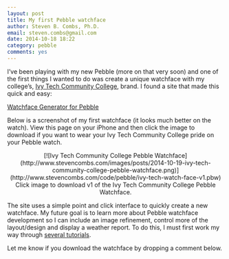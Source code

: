 ```yaml
---
layout: post
title: My first Pebble watchface
author: Steven B. Combs, Ph.D.
email: steven.combs@gmail.com
date: 2014-10-18 18:22
category: pebble
comments: yes
---
```


I’ve been playing with my new Pebble (more on that very soon) and one of the first things I wanted to do was create a unique watchface with my college’s, [Ivy Tech Community College](http://www.ivytech.edu), brand. I found a site that made this quick and easy:

[Watchface Generator for Pebble](http://www.watchface-generator.de/)

Below is a screenshot of my first watchface (it looks much better on the watch). View this page on your iPhone and then click the image to download if you want to wear your Ivy Tech Community College pride on your Pebble watch.

<center>[![Ivy Tech Community College Pebble Watchface](http://www.stevencombs.com/images/posts/2014-10-19-ivy-tech-community-college-pebble-watchface.png)](http://www.stevencombs.com/code/pebble/ivy-tech-watch-face-v1.pbw)  
Click image to download v1 of the Ivy Tech Community College Pebble Watchface.</center>

The site uses a simple point and click interface to quickly create a new watchface. My future goal is to learn more about Pebble watchface development so I can include an image refinement, control more of the layout/design and display a weather report. To do this, I must first work my way through [several tutorials](http://developer.getpebble.com/getting-started/watchface-tutorial/part1.html).

Let me know if you download the watchface by dropping a comment below.
